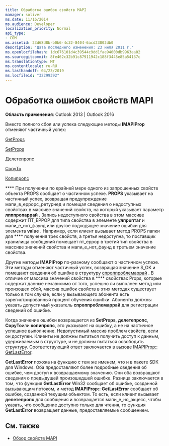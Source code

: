 ```yaml
---
title: Обработка ошибок свойств MAPI
manager: soliver
ms.date: 11/16/2014
ms.audience: Developer
localization_priority: Normal
api_type:
- COM
ms.assetid: 23d68d8b-b0b6-4c32-8404-6acd23802db0
description: 'Дата последнего изменения: 23 июля 2011 г.'
ms.openlocfilehash: 1dc676101d4c39544c9dd1fae94000db9963ea02
ms.sourcegitcommit: 8fe462c32b91c87911942c188f3445e85a54137c
ms.translationtype: MT
ms.contentlocale: ru-RU
ms.lasthandoff: 04/23/2019
ms.locfileid: "32299392"
---
```

# <a name="handling-mapi-property-errors"></a>Обработка ошибок свойств MAPI

**Область применения**: Outlook 2013 | Outlook 2016 
  
Вместо полного сбоя или успеха следующие методы **IMAPIProp** отменяют частичный успех: 
  
[GetProps](imapiprop-getprops.md)
  
[SetProps](imapiprop-setprops.md)
  
[Делетепропс](imapiprop-deleteprops.md)
  
[CopyTo](imapiprop-copyto.md)
  
[Копипропс](imapiprop-copyprops.md)
  
**** При получении по крайней мере одного из запрошенных свойств объекта PROPS сообщает о частичном успехе. **PROPS** указывает на частичный успех, возвращая предупреждение мапи_в_еррорс_ретурнед и помещая сведения о недоступных свойствах в массиве значений свойств, на который указывает параметр **лпппропаррай** . Запись недоступного свойства в этом массиве содержит ПТ_ЕРРОР для типа свойства в элементе **улпроптаг** и мапи_е_нот_фаунд или другое подходящее значение ошибки для элемента **value** . Например, если клиент вызывает метод PROPS папки для **** получения трех свойств, а третья недоступна, то поставщик хранилища сообщений помещает пт_еррор в третий тип свойства в массиве значений свойства и мапи_е_нот_фаунд в третьем значение свойства. 
  
Другие методы **IMAPIProp** по-разному сообщают о частичном успехе. Эти методы отменяют частичный успех, возвращая значение S_OK и помещают сведения об ошибке в структуру [спроппроблемаррай](spropproblemarray.md) . В отличие от массива значений свойства в **** свойствах Props, которые содержат данные независимо от того, успешно ли выполнен метод или произошел сбой, массив ошибок свойств в этих методах существует только в том случае, если у вызывающего абонента есть зарегистрированный процент обучения ошибки. Абоненты должны указать допустимый указатель **спроппроблемаррай** для регистрации сведений об ошибке. 
  
Когда значение ошибки возвращается из **SetProps**, **делетепропс**, **CopyTo**или **копипропс**, это указывает на ошибку, а не на частичное успешное выполнение. Недопустимый массив проблем свойств, если он доступен. Клиенты не должны пытаться получить доступ к данным, удерживаемым в структуре, и не должны пытаться освободить структуру. Соответствующий ответ заключается в вызове [IMAPIProp:: GetLastError](imapiprop-getlasterror.md). 
  
**GetLastError** похожа на функцию с тем же именем, что и в пакете SDK для Windows. Оба предоставляют более подробные сведения об ошибке, чем доступ к возвращаемому значению. Они оба возвращают сведения о предыдущей произошедшей ошибке. Разница заключается в том, что функция **GetLastError** Win32 сообщает об ошибке, созданной вызывающим потоком, и метод **IMAPIProp:: GetLastError** сообщает об ошибке, созданной текущим объектом. То есть, если клиент вызывает **делетепропс** для сообщения и возвращается мапи_е_но_акцесс, чтобы указать, что сообщение доступно только для чтения, то функция **GetLastError** возвращает данные, предоставляемые сообщением. 
  
## <a name="see-also"></a>См. также

- [Обзор свойств MAPI](mapi-property-overview.md)

